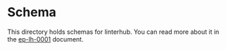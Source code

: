 # Schema

This directory holds schemas for linterhub. You can read more about it
in the [ep-lh-0001](https://github.com/repometric/ep/blob/master/ep/lh/ep-lh-0001.md) document.
